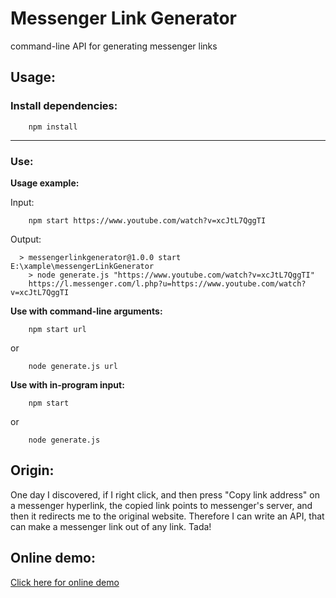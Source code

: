 ﻿# Messenger Link Generator
command-line API for generating messenger links
## Usage:

### Install dependencies:
```
    npm install
```
---
### Use:

**Usage example:**

Input:

```
    npm start https://www.youtube.com/watch?v=xcJtL7QggTI
```

Output:

```
  > messengerlinkgenerator@1.0.0 start E:\xample\messengerLinkGenerator
	> node generate.js "https://www.youtube.com/watch?v=xcJtL7QggTI"
	https://l.messenger.com/l.php?u=https://www.youtube.com/watch?v=xcJtL7QggTI
```

**Use with command-line arguments:**

```
    npm start url
```
or
```
    node generate.js url
```

**Use with in-program input:**
```
    npm start
```
or
```
    node generate.js
```
## Origin:
One day I discovered, if I right click, and then press "Copy link address" on a messenger hyperlink, the copied link points to messenger's server, and then it redirects me to the original website. Therefore I can write an API, that can make a messenger link out of any link. Tada!
## Online demo:
[Click here for online demo](https://replit.com/@PiciAkk/messengerLinkGenerator)
